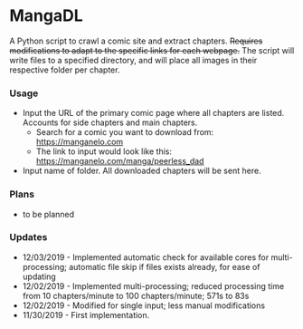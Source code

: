 # MangaDL
A Python script to crawl a comic site and extract chapters. ~~Requires modifications to adapt to the specific links for each webpage.~~ The script will write files to a specified directory, and will place all images in their respective folder per chapter.

### Usage

* Input the URL of the primary comic page where all chapters are listed. Accounts for side chapters and main chapters.
  * Search for a comic you want to download from: https://manganelo.com
  * The link to input would look like this: https://manganelo.com/manga/peerless_dad
* Input name of folder. All downloaded chapters will be sent here.

### Plans

* to be planned

### Updates

* 12/03/2019 - Implemented automatic check for available cores for multi-processing; automatic file skip if files exists already, for ease of updating
* 12/02/2019 - Implemented multi-processing; reduced processing time from 10 chapters/minute to 100 chapters/minute; 571s to 83s
* 12/02/2019 - Modified for single input; less manual modifications 
* 11/30/2019 - First implementation.
